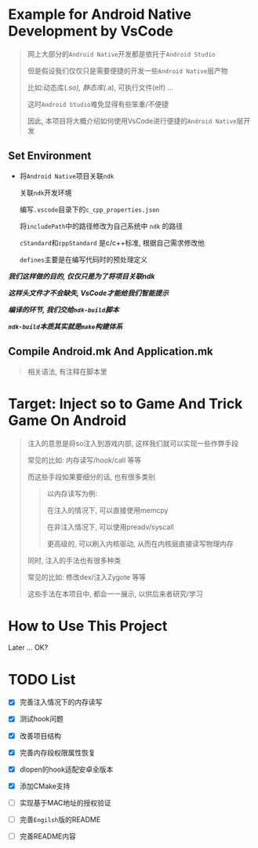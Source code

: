 # Example for Android Native Development by VsCode

> 网上大部分的`Android Native`开发都是依托于`Android Studio`
>
> 但是假设我们仅仅只是需要便捷的开发一些`Android Native`层产物
>
> 比如:动态库(*.so), 静态库(*.a), 可执行文件(elf) ...
>
> 这时`Android Studio`难免显得有些笨重/不便捷
>
> 因此, 本项目将大概介绍如何使用VsCode进行便捷的`Android Native`层开发

## Set Environment

- 将`Android Native`项目关联`ndk`

    关联`ndk`开发环境

    编写`.vscode`目录下的`c_cpp_properties.json`

    将`includePath`中的路径修改为自己系统中 `ndk` 的路径

    `cStandard`和`cppStandard` 是c/c++标准, 根据自己需求修改他

    `defines`主要是在编写代码时的预处理定义

***我们这样做的目的, 仅仅只是为了将项目关联ndk***

***这样头文件才不会缺失, VsCode才能给我们智能提示***

***编译的环节, 我们交给`ndk-build`脚本***

***`ndk-build`本质其实就是`make`构建体系***

## Compile Android.mk And Application.mk

> 相关语法, 有注释在脚本里

# Target: Inject so to Game And Trick Game On Android

> 注入的意思是将so注入到游戏内部, 这样我们就可以实现一些作弊手段
> 
> 常见的比如: 内存读写/hook/call 等等
> 
> 而这些手段如果要细分的话, 也有很多类别
>
> > 以内存读写为例:
> >
> >  在注入的情况下, 可以直接使用memcpy
> >
> >  在非注入情况下, 可以使用preadv/syscall
> >  
> >  更高级的, 可以刷入内核驱动, 从而在内核层直接读写物理内存
>
> 同时, 注入的手法也有很多种类
>
> 常见的比如: 修改dex/注入Zygote 等等
> 
> 这些手法在本项目中, 都会一一展示, 以供后来者研究/学习

# How to Use This Project

Later ... OK?

# TODO List

- [x] 完善注入情况下的内存读写

- [x] 测试hook问题

- [x] 改善项目结构

- [x] 完善内存段权限属性恢复

- [x] dlopen的hook适配安卓全版本

- [x] 添加CMake支持

- [ ] 实现基于MAC地址的授权验证

- [ ] 完善`Engilsh`版的README

- [ ] 完善README内容